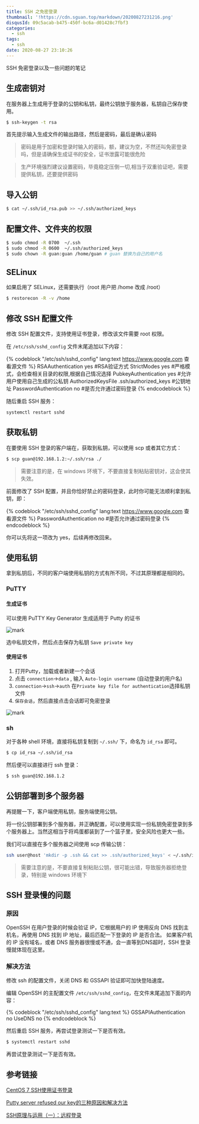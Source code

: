 ```yaml
---
title: SSH 之免密登录
thumbnail: '!https://cdn.sguan.top/markdown/20200827231216.png'
disqusId: 09c5acab-b475-450f-bc6a-d01428c7fbf3
categories:
  - ssh
tags:
  - ssh
date: 2020-08-27 23:10:26
---
```


SSH 免密登录以及一些问题的笔记

<!-- more -->

## 生成密钥对

在服务器上生成用于登录的公钥和私钥，最终公钥放于服务器，私钥自己保存使用。

```bash
$ ssh-keygen -t rsa
```

首先提示输入生成文件的输出路径，然后是密码，最后是确认密码

> 密码是用于加密和登录时输入的密码，额，建议为空，不然还叫免密登录吗，但是请确保生成证书的安全，证书泄露可能很危险

> 生产环境强烈建议设置密码，毕竟稳定压倒一切,相当于双重验证吧，需要提供私钥，还要提供密码

## 导入公钥

```bash
$ cat ~/.ssh/id_rsa.pub >> ~/.ssh/authorized_keys
```

## 配置文件、文件夹的权限

```bash
$ sudo chmod -R 0700  ~/.ssh
$ sudo chmod -R 0600  ~/.ssh/authorized_keys
$ sudo chown -R guan:guan /home/guan # guan 替换为自己的用户名
```

## SELinux

如果启用了 SELinux，还需要执行（root 用户把 /home 改成 /root）

```bash
$ restorecon -R -v /home
```

## 修改 SSH 配置文件

修改 SSH 配置文件，支持使用证书登录，修改该文件需要 root 权限。

在 `/etc/ssh/sshd_config` 文件末尾追加以下内容：

{% codeblock "/etc/ssh/sshd_config" lang:text https://www.google.com 查看源文件 %}
RSAAuthentication yes  #RSA验证方式
StrictModes yes   #严格模式，会检查相关目录的权限,根据自己情况选择
PubkeyAuthentication yes  #允许用户使用自己生成的公私钥
AuthorizedKeysFile .ssh/authorized_keys  #公钥地址
PasswordAuthentication no #是否允许通过密码登录
{% endcodeblock %}

随后重启 SSH 服务：

```bash
systemctl restart sshd
```

## 获取私钥

在要使用 SSH 登录的客户端在，获取到私钥，可以使用 scp 或者其它方式：

```bash
$ scp guan@192.168.1.2:~/.ssh/rsa ./
```

> 需要注意的是，在 windows 环境下，不要直接复制粘贴密钥对，这会使其失效。

前面修改了 SSH 配置，并且你恰好禁止的密码登录，此时你可能无法顺利拿到私钥，即：

{% codeblock "/etc/ssh/sshd_config" lang:text https://www.google.com 查看源文件 %}
PasswordAuthentication no #是否允许通过密码登录
{% endcodeblock %}

你可以先将这一项改为 yes，后续再修改回来。

## 使用私钥

拿到私钥后，不同的客户端使用私钥的方式有所不同，不过其原理都是相同的。

### PuTTY

#### 生成证书

可以使用 PuTTY Key Generator 生成适用于 Putty 的证书

![mark](https://cdn.sguan.top/markdown/20181121/k1dWVLBE7vkr.png?imageslim)

选中私钥文件，然后点击保存为私钥 `Save private key`

#### 使用证书

1. 打开Putty，加载或者新建一个会话
1. 点击 `connection`->`data` , 输入 `Auto-login username` (自动登录的用户名)
1. `connection`->`ssh`->`auth` 在`Private key file for authentication`选择私钥文件
1. `保存会话`，然后直接点击会话即可免密登录
 
![mark](https://cdn.sguan.top/markdown/20181121/dzLoRV3Uzaao.png?imageslim)

### sh

对于各种 shell 环境，直接将私钥复制到 `~/.ssh/` 下，命名为 `id_rsa` 即可。
 
```bash
$ cp id_rsa ~/.ssh/id_rsa
```

然后便可以直接进行 ssh 登录：

```bash
$ ssh guan@192.168.1.2
```

## 公钥部署到多个服务器

再提醒一下，客户端使用私钥，服务端使用公钥。

将一份公钥部署到多个服务器，并正确配置，可以使用实现一份私钥免密登录到多个服务器上。当然这相当于将鸡蛋都装到了一个篮子里，安全风险也更大一些。

我们可以直接在多个服务器之间使用 scp 传输公钥：

```bash
ssh user@host 'mkdir -p .ssh && cat >> .ssh/authorized_keys' < ~/.ssh/id_rsa.pub
```

> 需要注意的是，不要直接复制粘贴公钥，很可能出错，导致服务器拒绝登录，特别是 windows 环境下

## SSH 登录慢的问题

### 原因

OpenSSH 在用户登录的时候会验证 IP，它根据用户的 IP 使用反向 DNS 找到主机名，再使用 DNS 找到 IP 地址，最后匹配一下登录的 IP 是否合法。
如果客户机的 IP 没有域名，或者 DNS 服务器很慢或不通，会一直等到DNS超时，SSH 登录慢就体现在这里。

### 解决方法

修改 ssh 的配置文件，关闭 DNS 和 GSSAPI 验证即可加快登陆速度。

编辑 OpenSSH 的主配置文件 `/etc/ssh/sshd_config`，在文件末尾追加下面的内容：

{% codeblock "/etc/ssh/sshd_config" lang:text %}
GSSAPIAuthentication no
UseDNS no
{% endcodeblock %}

然后重启 SSH 服务，再尝试登录测试一下是否有效。

```bash
$ systemctl restart sshd
```

再尝试登录测试一下是否有效。

## 参考链接

[CentOS 7 SSH使用证书登录](https://my.oschina.net/liting/blog/600098)

[Putty server refused our key的三种原因和解决方法](https://blog.51cto.com/callmepeanut/1336864)

[SSH原理与运用（一）：远程登录](http://www.ruanyifeng.com/blog/2011/12/ssh_remote_login.html)

